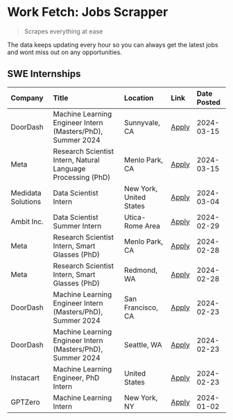 # Work Fetch: Jobs Scrapper
> Scrapes everything at ease

The data keeps updating every hour so you can always get the latest jobs and wont miss out on any opportunities.

## SWE Internships
<!--START_SECTION:workfetch-->
| Company            | Title                                                        | Location                | Link                                                                                                                                                                                                                                                                     | Date Posted   |
|:-------------------|:-------------------------------------------------------------|:------------------------|:-------------------------------------------------------------------------------------------------------------------------------------------------------------------------------------------------------------------------------------------------------------------------|:--------------|
| DoorDash           | Machine Learning Engineer Intern (Masters/PhD), Summer 2024  | Sunnyvale, CA           | [Apply](https://www.linkedin.com/jobs/view/machine-learning-engineer-intern-masters-phd-summer-2024-at-doordash-3736454973?position=3&pageNum=0&refId=csYlG2pJgv7us%2BuWU7vYDQ%3D%3D&trackingId=wOE8Nebr8XbWmq80S6E6nA%3D%3D&trk=public_jobs_jserp-result_search-card)   | 2024-03-15    |
| Meta               | Research Scientist Intern, Natural Language Processing (PhD) | Menlo Park, CA          | [Apply](https://www.linkedin.com/jobs/view/research-scientist-intern-natural-language-processing-phd-at-meta-3858718375?position=10&pageNum=0&refId=csYlG2pJgv7us%2BuWU7vYDQ%3D%3D&trackingId=WNYgp1bdMDTF%2FgmCirEOAQ%3D%3D&trk=public_jobs_jserp-result_search-card)   | 2024-03-15    |
| Medidata Solutions | Data Scientist Intern                                        | New York, United States | [Apply](https://www.linkedin.com/jobs/view/data-scientist-intern-at-medidata-solutions-3810253704?position=9&pageNum=0&refId=csYlG2pJgv7us%2BuWU7vYDQ%3D%3D&trackingId=oCF4fN%2B4j1ZIiG5e%2BINKVg%3D%3D&trk=public_jobs_jserp-result_search-card)                        | 2024-03-04    |
| Ambit Inc.         | Data Scientist Summer Intern                                 | Utica-Rome Area         | [Apply](https://www.linkedin.com/jobs/view/data-scientist-summer-intern-at-ambit-inc-3843121918?position=6&pageNum=0&refId=csYlG2pJgv7us%2BuWU7vYDQ%3D%3D&trackingId=LXazqxQ8I1xxsbYGY%2BTWtQ%3D%3D&trk=public_jobs_jserp-result_search-card)                            | 2024-02-29    |
| Meta               | Research Scientist Intern, Smart Glasses (PhD)               | Menlo Park, CA          | [Apply](https://www.linkedin.com/jobs/view/research-scientist-intern-smart-glasses-phd-at-meta-3811308332?position=11&pageNum=0&refId=csYlG2pJgv7us%2BuWU7vYDQ%3D%3D&trackingId=D5g6D64qRqGh4tia2oFibg%3D%3D&trk=public_jobs_jserp-result_search-card)                   | 2024-02-28    |
| Meta               | Research Scientist Intern, Smart Glasses (PhD)               | Redmond, WA             | [Apply](https://www.linkedin.com/jobs/view/research-scientist-intern-smart-glasses-phd-at-meta-3811304794?position=12&pageNum=0&refId=csYlG2pJgv7us%2BuWU7vYDQ%3D%3D&trackingId=qkA0N4RlIA7OIL3MVGRUuw%3D%3D&trk=public_jobs_jserp-result_search-card)                   | 2024-02-28    |
| DoorDash           | Machine Learning Engineer Intern (Masters/PhD), Summer 2024  | San Francisco, CA       | [Apply](https://www.linkedin.com/jobs/view/machine-learning-engineer-intern-masters-phd-summer-2024-at-doordash-3736457737?position=2&pageNum=0&refId=csYlG2pJgv7us%2BuWU7vYDQ%3D%3D&trackingId=BpCCRcY2AB9%2BDs8jVAY46w%3D%3D&trk=public_jobs_jserp-result_search-card) | 2024-02-23    |
| DoorDash           | Machine Learning Engineer Intern (Masters/PhD), Summer 2024  | Seattle, WA             | [Apply](https://www.linkedin.com/jobs/view/machine-learning-engineer-intern-masters-phd-summer-2024-at-doordash-3736455966?position=4&pageNum=0&refId=csYlG2pJgv7us%2BuWU7vYDQ%3D%3D&trackingId=lLIv0eGF4yuPA3eS1KRM7w%3D%3D&trk=public_jobs_jserp-result_search-card)   | 2024-02-23    |
| Instacart          | Machine Learning Engineer, PhD Intern                        | United States           | [Apply](https://www.linkedin.com/jobs/view/machine-learning-engineer-phd-intern-at-instacart-3815634369?position=5&pageNum=0&refId=csYlG2pJgv7us%2BuWU7vYDQ%3D%3D&trackingId=voPwlHsMZsa4iOoBTzFulA%3D%3D&trk=public_jobs_jserp-result_search-card)                      | 2024-02-23    |
| GPTZero            | Machine Learning Intern                                      | New York, NY            | [Apply](https://www.linkedin.com/jobs/view/machine-learning-intern-at-gptzero-3796844451?position=8&pageNum=0&refId=csYlG2pJgv7us%2BuWU7vYDQ%3D%3D&trackingId=7Q3f1WKJ5fpXE5qTE5KrzA%3D%3D&trk=public_jobs_jserp-result_search-card)                                     | 2024-01-02    |
<!--END_SECTION:workfetch-->
